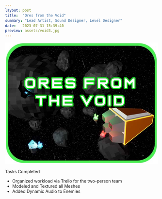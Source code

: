 ```yaml
---
layout: post
title:  "Ores from the Void"
summary: "Lead Artist, Sound Designer, Level Designer"
date:   2023-07-31 15:39:40
preview: assets/void3.jpg
---
```


![testing](./assets/void3.jpg)

Tasks Completed

* Organized workload via Trello for the two-person team
* Modeled and Textured all Meshes
* Added Dynamic Audio to Enemies
